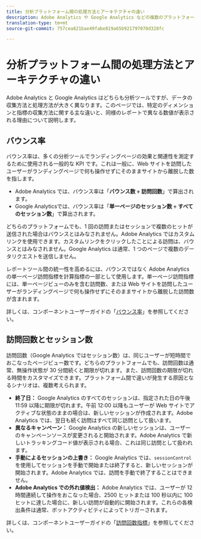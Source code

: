 ```yaml
---
title: 分析プラットフォーム間の処理方法とアーキテクチャの違い
description: Adobe Analytics や Google Analytics などの複数のプラットフォーム間で、一部のデータの収集方法と表示方法が異なる場合について説明します。
translation-type: tm+mt
source-git-commit: 757cea821bae49fabe819a65b921797070d328fc

---
```



# 分析プラットフォーム間の処理方法とアーキテクチャの違い

Adobe Analytics と Google Analytics はどちらも分析ツールですが、データの収集方法と処理方法が大きく異なります。このページでは、特定のディメンションと指標の収集方法に関する主な違いと、同様のレポートで異なる数値が表示される理由について説明します。

## バウンス率

バウンス率は、多くの分析ツールでランディングページの効果と関連性を測定するために使用される一般的な KPI です。これは一般に、Web サイトを訪問したユーザーがランディングページで何も操作せずにそのままサイトから離脱した数を指します。

* Adobe Analytics では、バウンス率は「**バウンス数 ÷ 訪問回数**」で算出されます。
* Google Analyticsでは、バウンス率は「**単一ページのセッション数 ÷ すべてのセッション数**」で算出されます。

どちらのプラットフォームでも、1 回の訪問またはセッションで複数のヒットが送信された場合はバウンスとはみなされません。Adobe Analytics ではカスタムリンクを使用できます。カスタムリンクをクリックしたことによる訪問は、バウンスとはみなされません。Google Analytics は通常、1 つのページで複数のデータリクエストを送信しません。

レポートツール間の統一性を高めるには、バウンスではなく Adobe Analytics の単一ページ訪問指標を計算指標の一部として使用します。単一ページ訪問指標には、単一ページビューのみを含む訪問数、または Web サイトを訪問したユーザーがランディングページで何も操作せずにそのままサイトから離脱した訪問数が含まれます。

詳しくは、コンポーネントユーザーガイドの「[バウンス率](/help/components/c-variables/c-metrics/metrics-bounce-rate.md)」を参照してください。

## 訪問回数とセッション数

訪問回数（Google Analytics ではセッション数）は、同じユーザーが短時間でおこなったページビュー数です。どちらのプラットフォームでも、訪問回数は通常、無操作状態が 30 分間続くと期限が切れます。また、訪問回数の期限が切れる時間をカスタマイズできます。プラットフォーム間で違いが発生する原因となるシナリオは、複数考えられます。

* **終了日：** Google Analytics のすべてのセッションは、指定された日の午後 11:59 以降に期限が切れます。午前 12:00 以降もユーザーが Web サイトでアクティブな状態のままの場合は、新しいセッションが作成されます。Adobe Analytics では、翌日も続く訪問はすべて同じ訪問として扱います。
* **異なるキャンペーン：** Google Analytics の新しいセッションは、ユーザーのキャンペーンソースが変更されると開始されます。Adobe Analytics で新しいトラッキングコード値が表示される場合、これは同じ訪問として扱われます。
* **手動によるセッションの上書き：** Google Analytics では、`sessionControl` を使用してセッションを手動で開始または終了すると、新しいセッションが開始されます。Adobe Analytics では、訪問を手動で終了することはできません。
* **Adobe Analytics での外れ値検出：** Adobe Analytics では、ユーザーが 12 時間連続して操作をおこなった場合、2500 ヒットまたは 100 秒以内に 100 ヒットに達した場合に、新しい訪問が自動的に開始されます。これらの各検出条件は通常、ボットアクティビティによってトリガーされます。

詳しくは、コンポーネントユーザーガイドの「[訪問回数指標](/help/components/c-variables/c-metrics/metrics-visit.md)」を参照してください。
